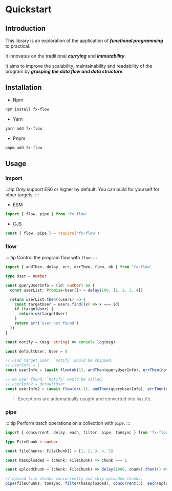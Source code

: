 # Quickstart

## Introduction

This library is an exploration of the application of **_functional programming_** to practical.

It innovates on the traditional **_currying_** and **_immutability_**.

It aims to improve the scalability, maintainability and readability of the program by **_grasping the data flow and data structure_**.

## Installation

- Npm

```sh
npm install fx-flow
```

- Yarn

```sh
yarn add fx-flow
```

- Pnpm

```sh
pnpm add fx-flow
```

## Usage

### Import

:::tip
Only support ES6 or higher by default. You can build for yourself for other targets.
:::

- ESM

```typescript
import { flow, pipe } from 'fx-flow'
```

- CJS

```typescript
const { flow, pipe } = require('fx-flow')
```

### flow

::: tip
Control the program flow with `flow`.
:::

```typescript
import { andThen, delay, err, errThen, flow, ok } from 'fx-flow'

type User = number

const queryUserInfo = (id: number) => {
  const userList: Promise<User[]> = delay(100, [1, 2, 3, 4])

  return userList.then((users) => {
    const targetUser = users.find((x) => x === id)
    if (targetUser) {
      return ok(targetUser)
    }
    return err('user not found')
  })
}

const notify = (msg: string) => console.log(msg)

const defaultUser: User = 0

// Find target user, `notify` would be skipped.
// userInfo = 1
const userInfo = (await flow(ok(1), andThen(queryUserInfo), errThen(notify))).unwrap()

// No user found, `notify` would be called.
// userInfo2 = defaultUser
const userInfo2 = (await flow(ok(-1), andThen(queryUserInfo), errThen(notify))).unwrapOr(defaultUser)
```

> Exceptions are automatically caught and converted into `Result`.

### pipe

::: tip
Perform batch operations on a collection with `pipe`.
:::

```typescript
import { concurrent, delay, each, filter, pipe, toAsync } from 'fx-flow'

type FileChunk = number

const fileChunks: FileChunk[] = [1, 2, 3, 4, 5]

const hasUploaded = (chunk: FileChunk) => chunk === 1

const uploadChunk = (chunk: FileChunk) => delay(1000, chunk).then(() => console.log(`${chunk} has been uploaded`))

// Upload file chunks concurrently and skip uploaded chunks.
pipe(fileChunks, toAsync, filter(hasUploaded), concurrent(3), each(uploadChunk))
```
